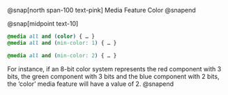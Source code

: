 @snap[north span-100 text-pink]
Media Feature Color
@snapend

@snap[midpoint text-10]
```css
@media all and (color) { … }
@media all and (min-color: 1) { … }

@media all and (min-color: 2) { … }


```
For instance, if an 8-bit color system represents the red component with 3 bits, the green component with 3 bits and the blue component with 2 bits, the ‘color’ media feature will have a value of 2.
@snapend

